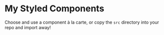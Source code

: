 # My Styled Components

Choose and use a component à la carte, or copy the `src` directory into your repo and import away!

